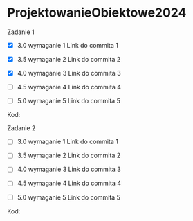 # ProjektowanieObiektowe2024

Zadanie 1

- [x] 3.0 wymaganie 1 Link do commita 1

- [x] 3.5 wymaganie 2 Link do commita 2

- [x] 4.0 wymaganie 3 Link do commita 3

- [ ] 4.5 wymaganie 4 Link do commita 4

- [ ] 5.0 wymaganie 5 Link do commita 5

Kod: 


Zadanie 2

- [ ] 3.0 wymaganie 1 Link do commita 1

- [ ] 3.5 wymaganie 2 Link do commita 2

- [ ] 4.0 wymaganie 3 Link do commita 3

- [ ] 4.5 wymaganie 4 Link do commita 4

- [ ] 5.0 wymaganie 5 Link do commita 5

Kod: 
